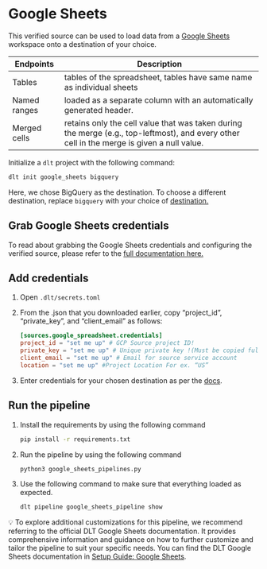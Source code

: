 # Google Sheets

This verified source can be used to load data from a [Google Sheets](https://www.google.com/sheets/about/) workspace onto a destination of your choice.

| Endpoints | Description |
| --- | --- |
| Tables | tables of the spreadsheet, tables have same name as individual sheets |
| Named ranges | loaded as a separate column with an automatically generated header. |
| Merged cells | retains only the cell value that was taken during the merge (e.g., top-leftmost), and every other cell in the merge is given a null value. |


Initialize a `dlt` project with the following command:
```bash
dlt init google_sheets bigquery
```

Here, we chose BigQuery as the destination. To choose a different destination, replace `bigquery` with your choice of [destination.](https://dlthub.com/docs/dlt-ecosystem/destinations)

## Grab Google Sheets credentials

To read about grabbing the Google Sheets credentials and configuring the verified source, please refer to the [full documentation here.](https://dlthub.com/docs/dlt-ecosystem/verified-sources/google_sheets#google-sheets-api-authentication)

## Add credentials

1. Open `.dlt/secrets.toml`
2. From the .json that you downloaded earlier, copy “project_id”, “private_key”, and “client_email” as follows:
    
    ```toml
    [sources.google_spreadsheet.credentials]
    project_id = "set me up" # GCP Source project ID!
    private_key = "set me up" # Unique private key !(Must be copied fully including BEGIN and END PRIVATE KEY)
    client_email = "set me up" # Email for source service account
    location = "set me up" #Project Location For ex. “US”
    
    ```
    
3. Enter credentials for your chosen destination as per the [docs](https://dlthub.com/docs/dlt-ecosystem/destinations/).

## Run the pipeline

1. Install the requirements by using the following command
    
    ```bash
    pip install -r requirements.txt
    ```
    
2. Run the pipeline by using the following command
    
    ```bash
    python3 google_sheets_pipelines.py
    ```
    
3. Use the following command to make sure that everything loaded as expected.
    
    ```bash
    dlt pipeline google_sheets_pipeline show
    ```
    


💡 To explore additional customizations for this pipeline, we recommend referring to the official DLT Google Sheets documentation. It provides comprehensive information and guidance on how to further customize and tailor the pipeline to suit your specific needs. You can find the DLT Google Sheets documentation in [Setup Guide: Google Sheets](https://dlthub.com/docs/dlt-ecosystem/verified-sources/google_sheets).

